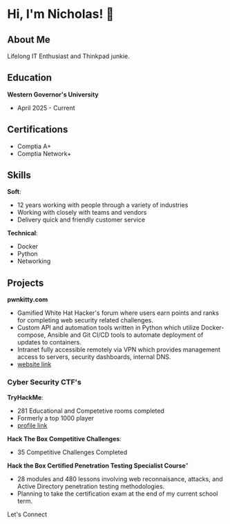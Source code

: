 
# Hi, I'm Nicholas! 🐾

## About Me
Lifelong IT Enthusiast and Thinkpad junkie.

## Education
__Western Governor's University__
- April 2025 - Current

## Certifications
- Comptia A+
- Comptia Network+

## Skills
__Soft__:
- 12 years working with people through a variety of industries
- Working with closely with teams and vendors
- Delivery quick and friendly customer service

__Technical__:
- Docker
- Python
- Networking
  
## Projects
__pwnkitty.com__
- Gamified White Hat Hacker's forum where users earn points and ranks for completing web security related challenges.
- Custom API and automation tools written in Python which utilize Docker-compose, Ansible and Git CI/CD tools to automate deployment of updates to containers.
- Intranet fully accessible remotely via VPN which provides management access to servers, security dashboards, internal DNS.
- [website link](https://pwnkitty.com)

### Cyber Security CTF's

__TryHackMe__: 
- 281 Educational and Competetive rooms completed
- Formerly a top 1000 player
- [profile link](https://tryhackme.com/t/maiamor)

__Hack The Box Competitive Challenges__:
- 35 Competitive Challenges Completed

__Hack the Box Certified Penetration Testing Specialist Course__"
- 28 modules and 480 lessons involving web reconnaisance, attacks, and Active Directory penetration testing methodologies.
- Planning to take the certification exam at the end of my current school term.

Let's Connect
